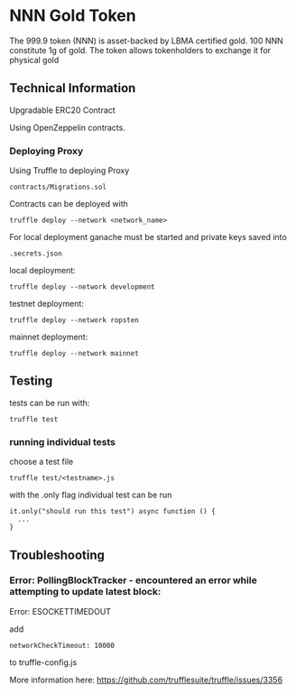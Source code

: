 # NNN Gold Token 

The 999.9 token (NNN) is asset-backed by LBMA certified gold. 100 NNN constitute 1g of gold. The token allows tokenholders to exchange it for physical gold

## Technical Information

Upgradable ERC20 Contract

Using OpenZeppelin contracts.

### Deploying Proxy

Using Truffle to deploying Proxy
```
contracts/Migrations.sol
```

Contracts can be deployed with
```
truffle deploy --network <network_name>
```
For local deployment ganache must be started and private keys saved into

```
.secrets.json
```

local deployment:
```
truffle deploy --network development
```

testnet deployment:
```
truffle deploy --network ropsten
```

mainnet deployment:
```
truffle deploy --network mainnet
```

## Testing

tests can be run with:
```
truffle test
```
### running individual tests

choose a test file
```
truffle test/<testname>.js
```

with the .only flag individual test can be run  
```
it.only("should run this test") async function () {
  ...
}
```
## Troubleshooting
### Error: PollingBlockTracker - encountered an error while attempting to update latest block:
Error: ESOCKETTIMEDOUT

add 
```
networkCheckTimeout: 10000
```
to truffle-config.js

More information here: https://github.com/trufflesuite/truffle/issues/3356



